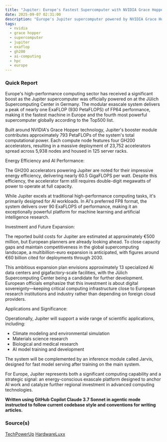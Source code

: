 ```yaml
---
title: "Jupiter: Europe's Fastest Supercomputer with NVIDIA Grace Hopper Boots Up Successfully"
date: 2025-09-07 02:31:00
description: "Europe's Jupiter supercomputer powered by NVIDIA Grace Hopper technology delivers 930 PetaFLOPS of performance, becoming the continent's fastest and world's 4th most powerful system."
tags:
  - nvidia
  - grace hopper
  - supercomputer
  - jupiter
  - exaflop
  - gh200
  - ai-computing
  - hpc
  - europe
---
```


### Quick Report

Europe\'s high-performance computing sector has received a significant boost as the Jupiter supercomputer was officially powered on at the Jülich Supercomputing Center in Germany. The modular exascale system delivers a peak of nearly one ExaFLOP (930 PetaFLOPS) of FP64 performance, making it the fastest machine in Europe and the fourth most powerful supercomputer globally according to the Top500 list.

<!-- more -->

Built around NVIDIA\'s Grace Hopper technology, Jupiter\'s booster module contributes approximately 793 PetaFLOPs of the system\'s total computational power. Each compute node features four GH200 accelerators, resulting in a massive deployment of 23,752 accelerators spread across 5,938 nodes and housed in 125 server racks.

Energy Efficiency and AI Performance:

The GH200 accelerators powering Jupiter are noted for their impressive energy efficiency, delivering nearly 60.5 GigaFLOPS per watt. Despite this efficiency, the accelerator farm still requires double-digit megawatts of power to operate at full capacity.

While Jupiter excels at traditional high-performance computing tasks, it\'s primarily designed for AI workloads. In AI\'s preferred FP8 format, the system delivers over 90 ExaFLOPS of performance, making it an exceptionally powerful platform for machine learning and artificial intelligence research.

Investment and Future Expansion:

The reported build costs for Jupiter are estimated at approximately €500 million, but European planners are already looking ahead. To close capacity gaps and maintain competitiveness in the global supercomputing landscape, a multibillion-euro expansion is anticipated, with figures around €60 billion cited for deployments through 2030.

This ambitious expansion plan envisions approximately 13 specialized AI data centers and gigafactory-scale facilities, with the Jülich Supercomputing Center being a candidate for further development. European officials emphasize that this investment is about digital sovereignty—keeping critical computing infrastructure close to European research institutions and industry rather than depending on foreign cloud providers.

Applications and Significance:

Operationally, Jupiter will support a wide range of scientific applications, including:

- Climate modeling and environmental simulation
- Materials science research
- Biological and medical research
- AI model training and development

The system will be complemented by an inference module called Jarvis, designed for fast model serving after training on the main system.

For Europe, Jupiter represents both a significant computing capability and a strategic signal: an energy-conscious exascale platform designed to anchor AI work and catalyze further regional investment in advanced computing technologies.

**Written using GitHub Copilot Claude 3.7 Sonnet in agentic mode instructed to follow current codebase style and conventions for writing articles.**

### Source(s)

[TechPowerUp][def]
[HardwareLuxx][def2]

[def]: https://www.techpowerup.com/340711/jupiter-boots-up-europes-fastest-supercomputer-runs-on-nvidia-grace-hopper
[def2]: https://www.hardwareluxx.de/index.php/news/allgemein/netzpolitik/66992-weltweit-platz-4-europas-schnellster-supercomputer-geht-an-den-start.html
